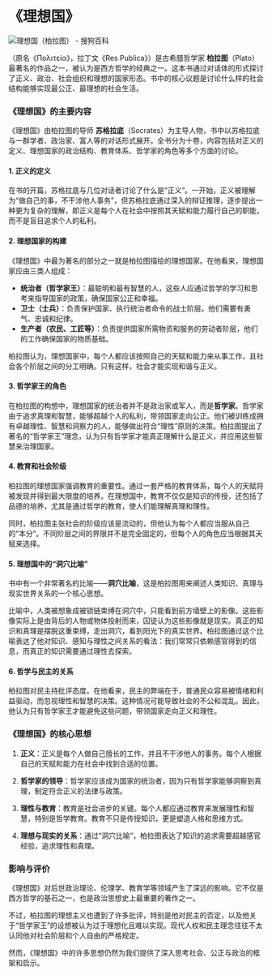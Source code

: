 # 《理想国》

![理想国（柏拉图） - 搜狗百科](https://pic.baike.soso.com/p/20130701/20130701095409-1153687671.jpg)

（原名《Πολιτεία》，拉丁文《Res Publica》）是古希腊哲学家 **柏拉图**（Plato）最著名的作品之一，被认为是西方哲学的经典之一。这本书通过对话体的形式探讨了正义、政治、社会组织和理想的国家形态。书中的核心议题是讨论什么样的社会结构能够实现最公正、最理想的社会生活。

### 《理想国》的主要内容

《理想国》由柏拉图的导师 **苏格拉底**（Socrates）为主导人物，书中以苏格拉底与一群学者、政治家、富人等的对话形式展开。全书分为十卷，内容包括对正义的定义、理想国家的政治结构、教育体系、哲学家的角色等多个方面的讨论。

#### 1. **正义的定义**
   在书的开篇，苏格拉底与几位对话者讨论了什么是“正义”。一开始，正义被理解为“做自己的事，不干涉他人事务”，但苏格拉底通过深入的辩证推理，逐步提出一种更为复杂的理解，即正义是每个人在社会中按照其天赋和能力履行自己的职能，而不是盲目追求个人的私利。

#### 2. **理想国家的构建**
   《理想国》中最为著名的部分之一就是柏拉图描绘的理想国家。在他看来，理想国家应由三类人组成：
   - **统治者（哲学家王）**：最聪明和最有智慧的人，这些人应通过哲学的学习和思考来指导国家的政策，确保国家公正和幸福。
   - **卫士（士兵）**：负责保护国家、执行统治者命令的战士阶层。他们需要有勇气、忠诚和纪律。
   - **生产者（农民、工匠等）**：负责提供国家所需物资和服务的劳动者阶层，他们的工作确保国家的物质基础。

   柏拉图认为，理想国家中，每个人都应该按照自己的天赋和能力来从事工作，且社会各个阶层之间的分工明确。只有这样，社会才能实现和谐与正义。

#### 3. **哲学家王的角色**
   在柏拉图的构想中，理想国家的统治者并不是政治家或军人，而是**哲学家**。哲学家由于追求真理和智慧，能够超越个人的私利，带领国家走向公正。他们被训练成拥有卓越理性、智慧和洞察力的人，能够做出符合“理性”原则的决策。柏拉图提出了著名的“哲学家王”理念，认为只有哲学家才能真正理解什么是正义，并应用这些智慧来治理国家。

#### 4. **教育和社会阶级**
   柏拉图的理想国家强调教育的重要性。通过一套严格的教育体系，每个人的天赋将被发现并得到最大限度的培养。在理想国中，教育不仅仅是知识的传授，还包括了品德的培养，尤其是通过哲学的教育，使人们能理解真理和理性。

   同时，柏拉图主张社会的阶级应该是流动的，但他认为每个人都应当服从自己的“本分”。不同阶层之间的界限并不是完全固定的，但每个人的角色应当根据其天赋来选择。

#### 5. **理想国中的“洞穴比喻”**
   书中有一个非常著名的比喻——**洞穴比喻**，这是柏拉图用来阐述人类知识、真理与现实世界关系的一个核心思想。

   比喻中，人类被想象成被锁链束缚在洞穴中，只能看到前方墙壁上的影像。这些影像实际上是由背后的人物或物体投射而来，囚徒认为这些影像就是现实。真正的知识和真理是摆脱这重束缚，走出洞穴，看到阳光下的真实世界。柏拉图通过这个比喻表达了他对知识、感知与理性之间关系的看法：我们常常只依赖感官得到的信息，而真正的知识需要通过理性去探索。

#### 6. **哲学与民主的关系**
   柏拉图对民主持批评态度。在他看来，民主的弊端在于，普通民众容易被情绪和利益驱动，而忽视理性和智慧的决策。这种情况可能导致社会的不公和混乱。因此，他认为只有哲学家王才能避免这些问题，带领国家走向正义和理性。

### 《理想国》的核心思想

1. **正义**：正义是每个人做自己擅长的工作，并且不干涉他人的事务。每个人根据自己的天赋和能力在社会中找到合适的位置。
   
2. **哲学家的领导**：哲学家应该成为国家的统治者，因为只有哲学家能够洞察到真理，制定符合正义的法律与政策。

3. **理性与教育**：教育是社会进步的关键。每个人都应通过教育来发展理性和智慧，特别是哲学教育。教育不只是传授知识，更是塑造人格和思维方式。

4. **理想与现实的关系**：通过“洞穴比喻”，柏拉图表达了知识的追求需要超越感官经验，追求理性和真理。

### 影响与评价

《理想国》对后世政治理论、伦理学、教育学等领域产生了深远的影响。它不仅是西方哲学的基石之一，也是政治思想史上最重要的著作之一。

不过，柏拉图的理想主义也遭到了许多批评，特别是他对民主的否定，以及他关于“哲学家王”的设想被认为过于理想化且难以实现。现代人权和民主理念往往不太认同他对社会阶层和个人自由的严格规定。

然而，《理想国》中的许多思想仍然为我们提供了深入思考社会、公正与政治的框架和启示。